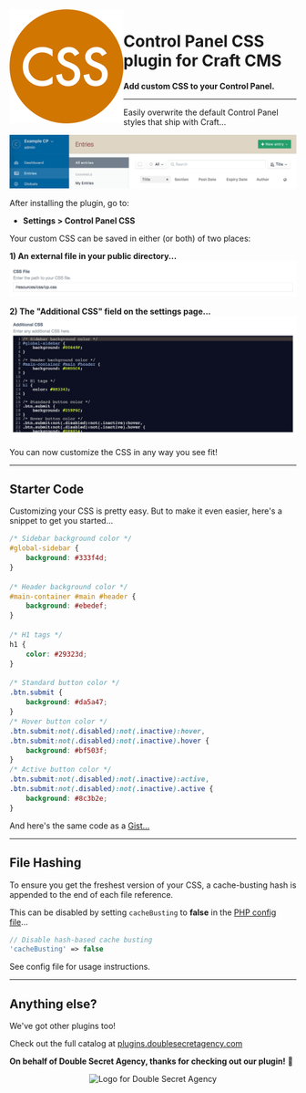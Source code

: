 <img align="left" src="https://raw.githubusercontent.com/doublesecretagency/craft-cpcss/v2/src/icon.svg" alt="Plugin icon">

# Control Panel CSS plugin for Craft CMS

**Add custom CSS to your Control Panel.**

---

Easily overwrite the default Control Panel styles that ship with Craft...

![](src/resources/img/example-cp.png)

After installing the plugin, go to:

- **Settings > Control Panel CSS**

Your custom CSS can be saved in either (or both) of two places:

**1) An external file in your public directory...**
![](src/resources/img/example-cssFile.png)

**2) The "Additional CSS" field on the settings page...**
![](src/resources/img/example-additionalCss.png)

You can now customize the CSS in any way you see fit!

---

## Starter Code

Customizing your CSS is pretty easy. But to make it even easier, here's a snippet to get you started...

```css
/* Sidebar background color */
#global-sidebar {
    background: #333f4d;
}

/* Header background color */
#main-container #main #header {
    background: #ebedef;
}

/* H1 tags */
h1 {
    color: #29323d;
}

/* Standard button color */
.btn.submit {
    background: #da5a47;
}
/* Hover button color */
.btn.submit:not(.disabled):not(.inactive):hover,
.btn.submit:not(.disabled):not(.inactive).hover {
    background: #bf503f;
}
/* Active button color */
.btn.submit:not(.disabled):not(.inactive):active,
.btn.submit:not(.disabled):not(.inactive).active {
    background: #8c3b2e;
}
```

And here's the same code as a [Gist...](https://gist.github.com/lindseydiloreto/37332424e0edaef54cabc50c324b0fab)

---

## File Hashing

To ensure you get the freshest version of your CSS, a cache-busting hash is appended to the end of each file reference.

This can be disabled by setting `cacheBusting` to **false** in the [PHP config file](https://github.com/doublesecretagency/craft-cpcss/blob/v2/src/config.php)...

```php
// Disable hash-based cache busting
'cacheBusting' => false
```

See config file for usage instructions.

---

## Anything else?

We've got other plugins too!

Check out the full catalog at [plugins.doublesecretagency.com](https://plugins.doublesecretagency.com)

**On behalf of Double Secret Agency, thanks for checking out our plugin!** 🍺

<p align="center">
    <img width="130" src="https://www.doublesecretagency.com/resources/images/dsa-transparent.png" alt="Logo for Double Secret Agency">
</p>

